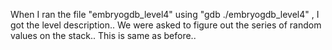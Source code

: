 When I ran the file "embryogdb_level4" using "gdb ./embryogdb_level4" , I got the level description.. We were asked to figure out the series of random values on the stack.. This is same as before..